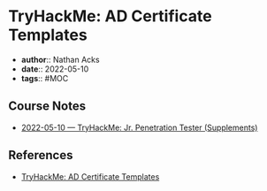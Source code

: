 # TryHackMe: AD Certificate Templates

* **author**:: Nathan Acks  
* **date**:: 2022-05-10  
* **tags**:: #MOC

## Course Notes

* [2022-05-10 — TryHackMe: Jr. Penetration Tester (Supplements)](../log/2022-05-10-tryhackme-jr-penetration-tester-supplements.md)

## References

* [TryHackMe: AD Certificate Templates](https://tryhackme.com/room/adcertificatetemplates)

